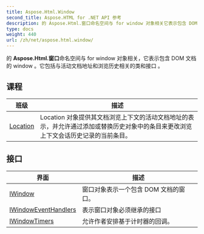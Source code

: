 ```yaml
---
title: Aspose.Html.Window
second_title: Aspose.HTML for .NET API 参考
description: 的 Aspose.Html.窗口命名空间与 for window 对象相关它表示包含 DOM 文档的 window 它包括与活动文档地址和浏览历史相关的类和接口 
type: docs
weight: 440
url: /zh/net/aspose.html.window/
---
```

的 **Aspose.Html.窗口**命名空间与 for window 对象相关，它表示包含 DOM 文档的 window 。它包括与活动文档地址和浏览历史相关的类和接口 。

## 课程

| 班级 | 描述 |
| --- | --- |
| [Location](./location/) | Location 对象提供其文档浏览上下文的活动文档地址的表示，并允许通过添加或替换历史对象中的条目来更改浏览上下文会话历史记录的当前条目。 |
## 接口

| 界面 | 描述 |
| --- | --- |
| [IWindow](./iwindow/) | 窗口对象表示一个包含 DOM 文档的窗口。 |
| [IWindowEventHandlers](./iwindoweventhandlers/) | 表示窗口对象必须继承的接口 |
| [IWindowTimers](./iwindowtimers/) | 允许作者安排基于计时器的回调。 |


